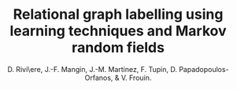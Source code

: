 ---
author: D. Rivi\ere, J.-F. Mangin, J.-M. Martinez, F. Tupin, D. Papadopoulos-Orfanos, & V. Frouin.
title: Relational graph labelling using learning techniques and Markov random fields
year: 2002
type: inproceedings
booktitle: Proceedings - International Conference on Pattern Recognition
volume: 16
number: 2
---